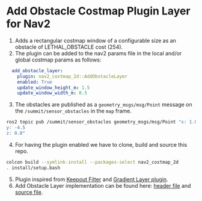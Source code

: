 # Add Obstacle Costmap Plugin Layer for Nav2
1. Adds a rectangular costmap window of a configurable size as an obstacle of LETHAL_OBSTACLE cost (254).
2. The plugin can be added to the nav2 params file in the local and/or global costmap params as follows:
```yaml
  add_obstacle_layer:
    plugin: nav2_costmap_2d::AddObstacleLayer
    enabled: True
    update_window_height_m: 1.5
    update_window_width_m: 0.5
```
3. The obstacles are published as a `geometry_msgs/msg/Point` message on the `/summit/sensor_obstacles` in the `map` frame.
```bash
ros2 topic pub /summit/sensor_obstacles geometry_msgs/msg/Point "x: 1.0
y: -4.5
z: 0.0"
```
4. For having the plugin enabled we have to clone, build and source this repo.
```bash
colcon build --symlink-install --packages-select nav2_costmap_2d
. install/setup.bash
```
5. Plugin inspired from [Keepout Filter](https://docs.nav2.org/tutorials/docs/navigation2_with_keepout_filter.html) and [Gradient Layer plugin](https://docs.nav2.org/plugin_tutorials/docs/writing_new_costmap2d_plugin.html).
6.  Add Obstacle Layer implementation can be found here: [header file](https://github.com/Gaurav-Kapoor-07/navigation2/blob/humble-costmap-update/nav2_costmap_2d/include/nav2_costmap_2d/add_obstacle_layer.hpp) and [source file](https://github.com/Gaurav-Kapoor-07/navigation2/blob/humble-costmap-update/nav2_costmap_2d/plugins/add_obstacle_layer.cpp).